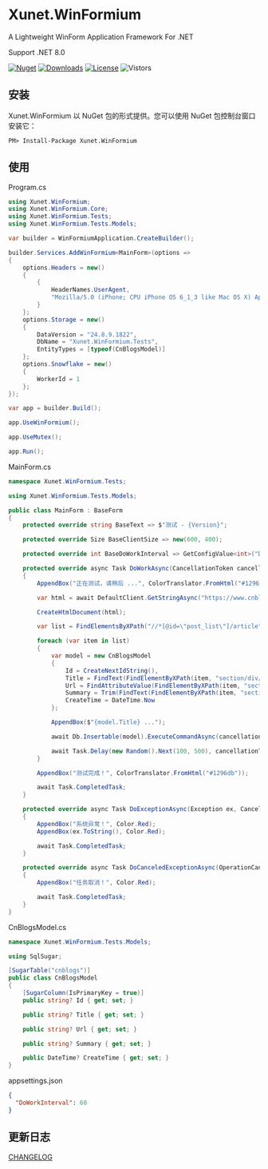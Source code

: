 # Xunet.WinFormium

A Lightweight WinForm Application Framework For .NET

Support .NET 8.0

[![Nuget](https://img.shields.io/nuget/v/Xunet.WinFormium.svg?style=flat-square)](https://www.nuget.org/packages/Xunet.WinFormium)
[![Downloads](https://img.shields.io/nuget/dt/Xunet.WinFormium.svg?style=flat-square)](https://www.nuget.org/stats/packages/Xunet.WinFormium?groupby=Version)
[![License](https://img.shields.io/github/license/shelley-xl/Xunet.WinFormium.svg)](https://github.com/shelley-xl/Xunet.WinFormium/blob/master/LICENSE)
![Vistors](https://visitor-badge.laobi.icu/badge?page_id=https://github.com/shelley-xl/Xunet.WinFormium)

## 安装

Xunet.WinFormium 以 NuGet 包的形式提供。您可以使用 NuGet 包控制台窗口安装它：

```
PM> Install-Package Xunet.WinFormium
```

## 使用

Program.cs

```c#
using Xunet.WinFormium;
using Xunet.WinFormium.Core;
using Xunet.WinFormium.Tests;
using Xunet.WinFormium.Tests.Models;

var builder = WinFormiumApplication.CreateBuilder();

builder.Services.AddWinFormium<MainForm>(options =>
{
    options.Headers = new()
    {
        {
            HeaderNames.UserAgent,
            "Mozilla/5.0 (iPhone; CPU iPhone OS 6_1_3 like Mac OS X) AppleWebKit/536.26 (KHTML, like Gecko) Mobile/10B329 MicroMessenger/5.0.1"
        }
    };
    options.Storage = new()
    {
        DataVersion = "24.8.9.1822",
        DbName = "Xunet.WinFormium.Tests",
        EntityTypes = [typeof(CnBlogsModel)]
    };
    options.Snowflake = new()
    {
        WorkerId = 1
    };
});

var app = builder.Build();

app.UseWinFormium();

app.UseMutex();

app.Run();
```

MainForm.cs

```c#
namespace Xunet.WinFormium.Tests;

using Xunet.WinFormium.Tests.Models;

public class MainForm : BaseForm
{
    protected override string BaseText => $"测试 - {Version}";

    protected override Size BaseClientSize => new(600, 400);

    protected override int BaseDoWorkInterval => GetConfigValue<int>("DoWorkInterval");

    protected override async Task DoWorkAsync(CancellationToken cancellationToken)
    {
        AppendBox("正在测试，请稍后 ...", ColorTranslator.FromHtml("#1296db"));

        var html = await DefaultClient.GetStringAsync("https://www.cnblogs.com/", cancellationToken);

        CreateHtmlDocument(html);

        var list = FindElementsByXPath("//*[@id=\"post_list\"]/article");

        foreach (var item in list)
        {
            var model = new CnBlogsModel
            {
                Id = CreateNextIdString(),
                Title = FindText(FindElementByXPath(item, "section/div/a")),
                Url = FindAttributeValue(FindElementByXPath(item, "section/div/a"), "href"),
                Summary = Trim(FindText(FindElementByXPath(item, "section/div/p"))),
                CreateTime = DateTime.Now
            };

            AppendBox($"{model.Title} ...");

            await Db.Insertable(model).ExecuteCommandAsync(cancellationToken);

            await Task.Delay(new Random().Next(100, 500), cancellationToken);
        }

        AppendBox("测试完成！", ColorTranslator.FromHtml("#1296db"));

        await Task.CompletedTask;
    }

    protected override async Task DoExceptionAsync(Exception ex, CancellationToken cancellationToken)
    {
        AppendBox("系统异常！", Color.Red);
        AppendBox(ex.ToString(), Color.Red);

        await Task.CompletedTask;
    }

    protected override async Task DoCanceledExceptionAsync(OperationCanceledException ex)
    {
        AppendBox("任务取消！", Color.Red);

        await Task.CompletedTask;
    }
}
```

CnBlogsModel.cs

```c#
namespace Xunet.WinFormium.Tests.Models;

using SqlSugar;

[SugarTable("cnblogs")]
public class CnBlogsModel
{
    [SugarColumn(IsPrimaryKey = true)]
    public string? Id { get; set; }

    public string? Title { get; set; }

    public string? Url { get; set; }

    public string? Summary { get; set; }

    public DateTime? CreateTime { get; set; }
}
```

appsettings.json

```json
{
  "DoWorkInterval": 60
}
```

## 更新日志

[CHANGELOG](CHANGELOG.md)
